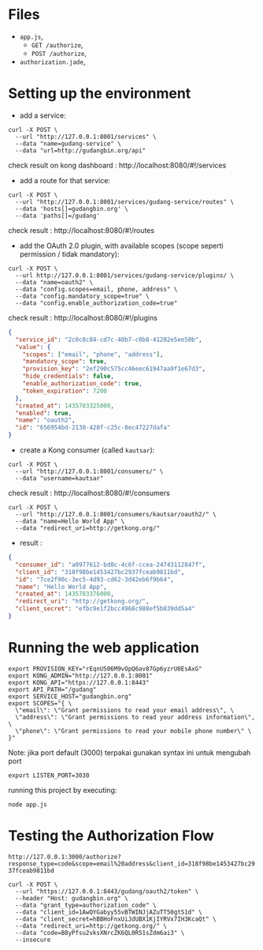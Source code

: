 # Files

- `app.js`,
  - `GET /authorize`,
  - `POST /authorize`,
- `authorization.jade`,

# Setting up the environment

- add a service:

```shell
curl -X POST \
  --url "http://127.0.0.1:8001/services" \
  --data "name=gudang-service" \
  --data "url=http://gudangbin.org/api"
```

check result on kong dashboard : http://localhost:8080/#!/services 

- add a route for that service:

```shell
curl -X POST \
  --url "http://127.0.0.1:8001/services/gudang-service/routes" \
  --data 'hosts[]=gudangbin.org' \
  --data 'paths[]=/gudang'
```

check result : http://localhost:8080/#!/routes

- add the OAuth 2.0 plugin, with available scopes (scope seperti permission / tidak mandatory):

```shell
curl -X POST \
  --url http://127.0.0.1:8001/services/gudang-service/plugins/ \
  --data "name=oauth2" \
  --data "config.scopes=email, phone, address" \
  --data "config.mandatory_scope=true" \
  --data "config.enable_authorization_code=true"
```
check result : http://localhost:8080/#!/plugins

```json
{
  "service_id": "2c0c8c84-cd7c-40b7-c0b8-41202e5ee50b",
  "value": {
    "scopes": ["email", "phone", "address"],
    "mandatory_scope": true,
    "provision_key": "2ef290c575cc46eec61947aa9f1e67d3",
    "hide_credentials": false,
    "enable_authorization_code": true,
    "token_expiration": 7200
  },
  "created_at": 1435783325000,
  "enabled": true,
  "name": "oauth2",
  "id": "656954bd-2130-428f-c25c-8ec47227dafa"
}
```

- create a Kong consumer (called `kautsar`):

```shell
curl -X POST \
  --url "http://127.0.0.1:8001/consumers/" \
  --data "username=kautsar"

```

check result : http://localhost:8080/#!/consumers

```shell
curl -X POST \
  --url "http://127.0.0.1:8001/consumers/kautsar/oauth2/" \
  --data "name=Hello World App" \
  --data "redirect_uri=http://getkong.org/"

```
- result :

```json
{
  "consumer_id": "a0977612-bd8c-4c6f-ccea-24743112847f",
  "client_id": "318f98be1453427bc2937fceab9811bd",
  "id": "7ce2f90c-3ec5-4d93-cd62-3d42eb6f9b64",
  "name": "Hello World App",
  "created_at": 1435783376000,
  "redirect_uri": "http://getkong.org/",
  "client_secret": "efbc9e1f2bcc4968c988ef5b839dd5a4"
}
```

# Running the web application

```shell
export PROVISION_KEY="rEqnUS06M9vOpQ6av87Gp6yzrU0EsAxG"
export KONG_ADMIN="http://127.0.0.1:8001"
export KONG_API="https://127.0.0.1:8443"
export API_PATH="/gudang"
export SERVICE_HOST="gudangbin.org"
export SCOPES="{ \
  \"email\": \"Grant permissions to read your email address\", \
  \"address\": \"Grant permissions to read your address information\", \
  \"phone\": \"Grant permissions to read your mobile phone number\" \
}"
```

Note: jika port default (3000) terpakai gunakan syntax ini untuk mengubah port

```shell
export LISTEN_PORT=3030
```

running this project by executing: 

```shell
node app.js
```

# Testing the Authorization Flow

`http://127.0.0.1:3000/authorize?response_type=code&scope=email%20address&client_id=318f98be1453427bc2937fceab9811bd`

```shell
curl -X POST \
  --url "https://127.0.0.1:8443/gudang/oauth2/token" \
  --header "Host: gudangbin.org" \
  --data "grant_type=authorization_code" \
  --data "client_id=1AwQYGabyy55vBTWINJjAZuTT50gtS1d" \
  --data "client_secret=hBBHoFnxUiJdUBX1KjIYRVx7IH3KcaQt" \
  --data "redirect_uri=http://getkong.org/" \
  --data "code=B8yPfsu2vksXNrcZK6QL0R51sZdm6ai3" \
  --insecure
```
